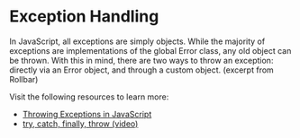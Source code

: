 # Exception Handling

In JavaScript, all exceptions are simply objects. While the majority of exceptions are implementations of the global Error class, any old object can be thrown. With this in mind, there are two ways to throw an exception: directly via an Error object, and through a custom object. (excerpt from Rollbar)

Visit the following resources to learn more:

- [Throwing Exceptions in JavaScript](https://rollbar.com/guides/javascript/how-to-throw-exceptions-in-javascript)
- [try, catch, finally, throw (video)](https://youtu.be/cFTFtuEQ-10)
